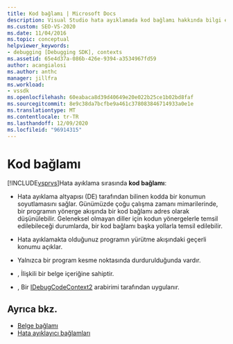 ```yaml
---
title: Kod bağlamı | Microsoft Docs
description: Visual Studio hata ayıklamada kod bağlamı hakkında bilgi edinin. Bu, bir program kesme noktasında durdurulduğunda mevcut olan koddaki bir konumu açıklar.
ms.custom: SEO-VS-2020
ms.date: 11/04/2016
ms.topic: conceptual
helpviewer_keywords:
- debugging [Debugging SDK], contexts
ms.assetid: 65e4d37a-086b-426e-9394-a3534967fd59
author: acangialosi
ms.author: anthc
manager: jillfra
ms.workload:
- vssdk
ms.openlocfilehash: 60eabaca8d39d40649e20e022b25ce1b02bd8faf
ms.sourcegitcommit: 8e9c38da7bcfbe9a461c378083846714933a0e1e
ms.translationtype: MT
ms.contentlocale: tr-TR
ms.lasthandoff: 12/09/2020
ms.locfileid: "96914315"
---
```

# <a name="code-context"></a>Kod bağlamı
[!INCLUDE[vsprvs](../../code-quality/includes/vsprvs_md.md)]Hata ayıklama sırasında **kod bağlamı**:

- Hata ayıklama altyapısı (DE) tarafından bilinen kodda bir konumun soyutlamasını sağlar. Günümüzde çoğu çalışma zamanı mimarilerinde, bir programın yönerge akışında bir kod bağlamı adres olarak düşünülebilir. Geleneksel olmayan diller için kodun yönergelerle temsil edilebileceği durumlarda, bir kod bağlamı başka yollarla temsil edilebilir.

- Hata ayıklamakta olduğunuz programın yürütme akışındaki geçerli konumu açıklar.

- Yalnızca bir program kesme noktasında durdurulduğunda vardır.

- , İlişkili bir belge içeriğine sahiptir.

- , Bir [IDebugCodeContext2](../../extensibility/debugger/reference/idebugcodecontext2.md) arabirimi tarafından uygulanır.

## <a name="see-also"></a>Ayrıca bkz.
- [Belge bağlamı](../../extensibility/debugger/document-context.md)
- [Hata ayıklayıcı bağlamları](../../extensibility/debugger/debugger-contexts.md)
